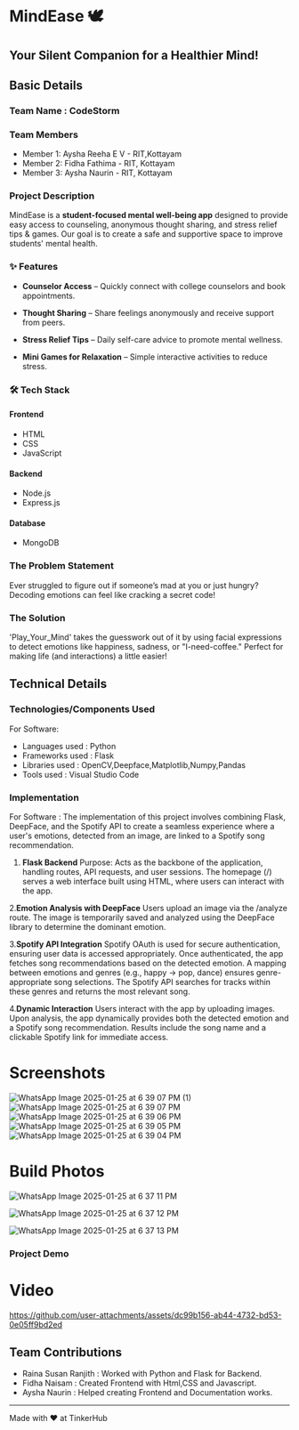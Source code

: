 # MindEase 🕊️
## Your Silent Companion for a Healthier Mind!

## Basic Details
### Team Name : CodeStorm
### Team Members
- Member 1: Aysha Reeha E V - RIT,Kottayam
- Member 2: Fidha Fathima - RIT, Kottayam
- Member 3: Aysha Naurin - RIT, Kottayam

### Project Description
MindEase is a **student-focused mental well-being app** designed to provide easy access to counseling, anonymous thought sharing, and stress relief tips & games. Our goal is to create a safe and supportive space to improve students' mental health.

### ✨ Features
- **Counselor Access** – Quickly connect with college counselors and book appointments.

- **Thought Sharing** – Share feelings anonymously and receive support from peers.

- **Stress Relief Tips** – Daily self-care advice to promote mental wellness.

- **Mini Games for Relaxation** – Simple interactive activities to reduce stress.


### 🛠️ Tech Stack

#### Frontend
- HTML
- CSS
- JavaScript

#### Backend
- Node.js
- Express.js

#### Database
- MongoDB

### The Problem Statement
Ever struggled to figure out if someone’s mad at you or just hungry? Decoding emotions can feel like cracking a secret code!

### The Solution
'Play_Your_Mind' takes the guesswork out of it by using facial expressions to detect emotions like happiness, sadness, or "I-need-coffee." Perfect for making life (and interactions) a little easier!

## Technical Details
### Technologies/Components Used
For Software:
- Languages used : Python
- Frameworks used : Flask
- Libraries used : OpenCV,Deepface,Matplotlib,Numpy,Pandas
- Tools used : Visual Studio Code


### Implementation
For Software : 
The implementation of this project involves combining Flask, DeepFace, and the Spotify API to create a seamless experience where a user's emotions, detected from an image, are linked to a Spotify song recommendation.

1. **Flask Backend**
Purpose: Acts as the backbone of the application, handling routes, API requests, and user sessions.
The homepage (/) serves a web interface built using HTML, where users can interact with the app.

2.**Emotion Analysis with DeepFace**
Users upload an image via the /analyze route.
The image is temporarily saved and analyzed using the DeepFace library to determine the dominant emotion.

3.**Spotify API Integration**
Spotify OAuth is used for secure authentication, ensuring user data is accessed appropriately.
Once authenticated, the app fetches song recommendations based on the detected emotion.
A mapping between emotions and genres (e.g., happy → pop, dance) ensures genre-appropriate song selections.
The Spotify API searches for tracks within these genres and returns the most relevant song.

4.**Dynamic Interaction**
Users interact with the app by uploading images.
Upon analysis, the app dynamically provides both the detected emotion and a Spotify song recommendation.
Results include the song name and a clickable Spotify link for immediate access.


# Screenshots
![WhatsApp Image 2025-01-25 at 6 39 07 PM (1)](https://github.com/user-attachments/assets/d7dc009b-239c-48ca-9bf0-98ab2e2150c1)
![WhatsApp Image 2025-01-25 at 6 39 07 PM](https://github.com/user-attachments/assets/973598e9-d250-4e78-b923-cd172873fec9)
![WhatsApp Image 2025-01-25 at 6 39 06 PM](https://github.com/user-attachments/assets/1102ed25-7634-4908-b1b3-2861891dff2d)
![WhatsApp Image 2025-01-25 at 6 39 05 PM](https://github.com/user-attachments/assets/d5b4c279-1c37-4091-a2f5-81eb34634fe5)
![WhatsApp Image 2025-01-25 at 6 39 04 PM](https://github.com/user-attachments/assets/5d6450f7-99b3-4f3b-bdbb-d432abd04647)


# Build Photos
![WhatsApp Image 2025-01-25 at 6 37 11 PM](https://github.com/user-attachments/assets/f2616871-abd4-45d9-b485-c32bd9eb3e68)

![WhatsApp Image 2025-01-25 at 6 37 12 PM](https://github.com/user-attachments/assets/642ec2a5-4a01-4e74-b1d2-48933791c3c5)

![WhatsApp Image 2025-01-25 at 6 37 13 PM](https://github.com/user-attachments/assets/b7dd252f-0cb8-44f2-8bf4-9d2f266f298f)



### Project Demo
# Video
https://github.com/user-attachments/assets/dc99b156-ab44-4732-bd53-0e05ff9bd2ed


## Team Contributions
- Raina Susan Ranjith : Worked with Python and Flask for Backend.
- Fidha Naisam : Created Frontend with Html,CSS and Javascript.
- Aysha Naurin : Helped creating Frontend and Documentation works. 

---
Made with ❤️ at TinkerHub


